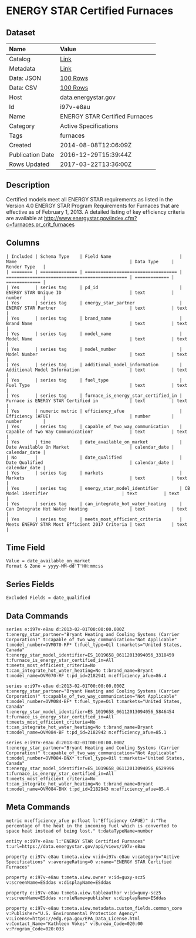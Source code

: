# ENERGY STAR Certified Furnaces

## Dataset

| Name | Value |
| :--- | :---- |
| Catalog | [Link](https://catalog.data.gov/dataset/energy-star-certified-furnaces) |
| Metadata | [Link](https://data.energystar.gov/api/views/i97v-e8au) |
| Data: JSON | [100 Rows](https://data.energystar.gov/api/views/i97v-e8au/rows.json?max_rows=100) |
| Data: CSV | [100 Rows](https://data.energystar.gov/api/views/i97v-e8au/rows.csv?max_rows=100) |
| Host | data.energystar.gov |
| Id | i97v-e8au |
| Name | ENERGY STAR Certified Furnaces |
| Category | Active Specifications |
| Tags | furnaces |
| Created | 2014-08-08T12:06:09Z |
| Publication Date | 2016-12-29T15:39:44Z |
| Rows Updated | 2017-03-22T13:36:00Z |

## Description

Certified models meet all ENERGY STAR requirements as listed in the Version 4.0 ENERGY STAR Program Requirements for Furnaces that are effective as of February 1, 2013. A detailed listing of key efficiency criteria are available at http://www.energystar.gov/index.cfm?c=furnaces.pr_crit_furnaces

## Columns

```ls
| Included | Schema Type    | Field Name                          | Name                                           | Data Type     | Render Type   |
| ======== | ============== | =================================== | ============================================== | ============= | ============= |
| Yes      | series tag     | pd_id                               | ENERGY STAR Unique ID                          | text          | number        |
| Yes      | series tag     | energy_star_partner                 | ENERGY STAR Partner                            | text          | text          |
| Yes      | series tag     | brand_name                          | Brand Name                                     | text          | text          |
| Yes      | series tag     | model_name                          | Model Name                                     | text          | text          |
| Yes      | series tag     | model_number                        | Model Number                                   | text          | text          |
| Yes      | series tag     | additional_model_information        | Additional Model Information                   | text          | text          |
| Yes      | series tag     | fuel_type                           | Fuel Type                                      | text          | text          |
| Yes      | series tag     | furnace_is_energy_star_certified_in | Furnace is ENERGY STAR Certified in            | text          | text          |
| Yes      | numeric metric | efficiency_afue                     | Efficiency (AFUE)                              | number        | number        |
| Yes      | series tag     | capable_of_two_way_communication    | Capable of Two Way Communication?              | text          | text          |
| Yes      | time           | date_available_on_market            | Date Available On Market                       | calendar_date | calendar_date |
| No       |                | date_qualified                      | Date Qualified                                 | calendar_date | calendar_date |
| Yes      | series tag     | markets                             | Markets                                        | text          | text          |
| Yes      | series tag     | energy_star_model_identifier        | CB Model Identifier                            | text          | text          |
| Yes      | series tag     | can_integrate_hot_water_heating     | Can Integrate Hot Water Heating                | text          | text          |
| Yes      | series tag     | meets_most_efficient_criteria       | Meets ENERGY STAR Most Efficient 2017 Criteria | text          | text          |
```

## Time Field

```ls
Value = date_available_on_market
Format & Zone = yyyy-MM-dd'T'HH:mm:ss
```

## Series Fields

```ls
Excluded Fields = date_qualified
```

## Data Commands

```ls
series e:i97v-e8au d:2013-02-01T00:00:00.000Z t:energy_star_partner="Bryant Heating and Cooling Systems (Carrier Corporation)" t:capable_of_two_way_communication="Not Applicable" t:model_number=OVM070-RF* t:fuel_type=Oil t:markets="United States, Canada" t:energy_star_model_identifier=ES_1019658_06112013094056_3318459 t:furnace_is_energy_star_certified_in=All t:meets_most_efficient_criteria=No t:can_integrate_hot_water_heating=No t:brand_name=Bryant t:model_name=OVM070-RF t:pd_id=2182941 m:efficiency_afue=86.4

series e:i97v-e8au d:2013-02-01T00:00:00.000Z t:energy_star_partner="Bryant Heating and Cooling Systems (Carrier Corporation)" t:capable_of_two_way_communication="Not Applicable" t:model_number=OVM084-BF* t:fuel_type=Oil t:markets="United States, Canada" t:energy_star_model_identifier=ES_1019658_06112013094056_5846454 t:furnace_is_energy_star_certified_in=All t:meets_most_efficient_criteria=No t:can_integrate_hot_water_heating=No t:brand_name=Bryant t:model_name=OVM084-BF t:pd_id=2182942 m:efficiency_afue=85.1

series e:i97v-e8au d:2013-02-01T00:00:00.000Z t:energy_star_partner="Bryant Heating and Cooling Systems (Carrier Corporation)" t:capable_of_two_way_communication="Not Applicable" t:model_number=OVM084-BNX* t:fuel_type=Oil t:markets="United States, Canada" t:energy_star_model_identifier=ES_1019658_06112013094056_6529996 t:furnace_is_energy_star_certified_in=All t:meets_most_efficient_criteria=No t:can_integrate_hot_water_heating=No t:brand_name=Bryant t:model_name=OVM084-BNX t:pd_id=2182943 m:efficiency_afue=85.4
```

## Meta Commands

```ls
metric m:efficiency_afue p:float l:"Efficiency (AFUE)" d:"The percentage of the heat in the incoming fuel which is converted to space heat instead of being lost." t:dataTypeName=number

entity e:i97v-e8au l:"ENERGY STAR Certified Furnaces" t:url=https://data.energystar.gov/api/views/i97v-e8au

property e:i97v-e8au t:meta.view v:id=i97v-e8au v:category="Active Specifications" v:averageRating=0 v:name="ENERGY STAR Certified Furnaces"

property e:i97v-e8au t:meta.view.owner v:id=guxy-scz5 v:screenName=ESddas v:displayName=ESddas

property e:i97v-e8au t:meta.view.tableauthor v:id=guxy-scz5 v:screenName=ESddas v:roleName=publisher v:displayName=ESddas

property e:i97v-e8au t:meta.view.metadata.custom_fields.common_core v:Publisher="U.S. Environmental Protection Agency" v:License=https://edg.epa.gov/EPA_Data_License.html v:Contact_Name="Kathleen Vokes" v:Bureau_Code=020:00 v:Program_Code=020:033
```